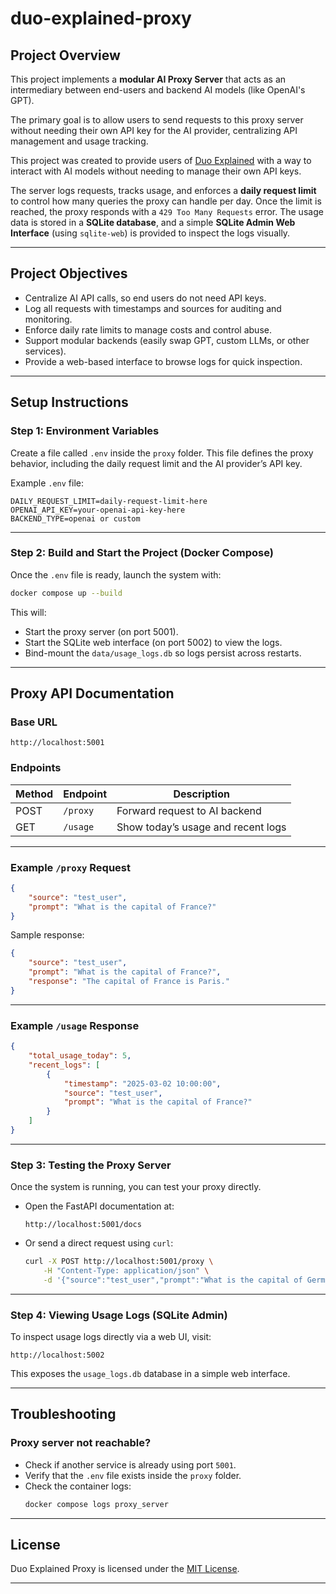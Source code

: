 # duo-explained-proxy

## Project Overview

This project implements a **modular AI Proxy Server** that acts as an intermediary between end-users and backend AI models (like OpenAI's GPT).

The primary goal is to allow users to send requests to this proxy server without needing their own API key for the AI provider, centralizing API management and usage tracking.

This project was created to provide users of [Duo Explained](https://github.com/digas99/duo-explained) with a way to interact with AI models without needing to manage their own API keys.

The server logs requests, tracks usage, and enforces a **daily request limit** to control how many queries the proxy can handle per day. Once the limit is reached, the proxy responds with a `429 Too Many Requests` error. The usage data is stored in a **SQLite database**, and a simple **SQLite Admin Web Interface** (using `sqlite-web`) is provided to inspect the logs visually.

---

## Project Objectives

- Centralize AI API calls, so end users do not need API keys.
- Log all requests with timestamps and sources for auditing and monitoring.
- Enforce daily rate limits to manage costs and control abuse.
- Support modular backends (easily swap GPT, custom LLMs, or other services).
- Provide a web-based interface to browse logs for quick inspection.

---

## Setup Instructions

### Step 1: Environment Variables

Create a file called `.env` inside the `proxy` folder. This file defines the proxy behavior, including the daily request limit and the AI provider’s API key.

Example `.env` file:

```
DAILY_REQUEST_LIMIT=daily-request-limit-here
OPENAI_API_KEY=your-openai-api-key-here
BACKEND_TYPE=openai or custom
```

---

### Step 2: Build and Start the Project (Docker Compose)

Once the `.env` file is ready, launch the system with:

```bash
docker compose up --build
```

This will:

- Start the proxy server (on port 5001).
- Start the SQLite web interface (on port 5002) to view the logs.
- Bind-mount the `data/usage_logs.db` so logs persist across restarts.

---

## Proxy API Documentation

### Base URL

```
http://localhost:5001
```

### Endpoints

| Method | Endpoint | Description |
|---|---|---|
| POST | `/proxy` | Forward request to AI backend |
| GET | `/usage` | Show today’s usage and recent logs |

---

### Example `/proxy` Request


```json
{
    "source": "test_user",
    "prompt": "What is the capital of France?"
}
```

Sample response:

```json
{
    "source": "test_user",
    "prompt": "What is the capital of France?",
    "response": "The capital of France is Paris."
}
```

---

### Example `/usage` Response

```json
{
    "total_usage_today": 5,
    "recent_logs": [
        {
            "timestamp": "2025-03-02 10:00:00",
            "source": "test_user",
            "prompt": "What is the capital of France?"
        }
    ]
}
```

---

### Step 3: Testing the Proxy Server

Once the system is running, you can test your proxy directly.

- Open the FastAPI documentation at:
    ```
    http://localhost:5001/docs
    ```
- Or send a direct request using `curl`:
    ```bash
    curl -X POST http://localhost:5001/proxy \
        -H "Content-Type: application/json" \
        -d '{"source":"test_user","prompt":"What is the capital of Germany?"}'
    ```

---

### Step 4: Viewing Usage Logs (SQLite Admin)

To inspect usage logs directly via a web UI, visit:

```
http://localhost:5002
```

This exposes the `usage_logs.db` database in a simple web interface.

---

## Troubleshooting

### Proxy server not reachable?

- Check if another service is already using port `5001`.
- Verify that the `.env` file exists inside the `proxy` folder.
- Check the container logs:
    ```bash
    docker compose logs proxy_server
    ```

---

## License

Duo Explained Proxy is licensed under the [MIT License](LICENSE).

---
